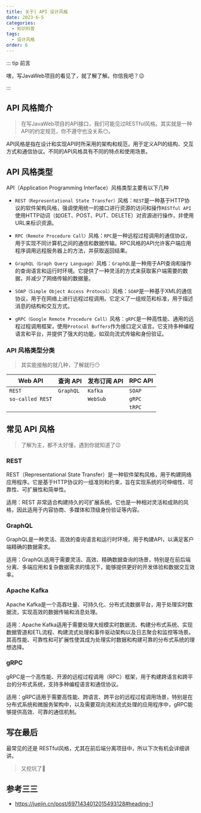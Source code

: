 ```yaml
---
title: 关于| API 设计风格
date: 2023-6-5
categories: 
  - 知识科普
tags: 
  - 设计风格
order: 6
---
```


::: tip 前言

嗐，写JavaWeb项目的看见了，就了解了解。你信我吧？😉

:::

## API 风格简介

> 在写JavaWeb项目的API接口，我们可能见过RESTful风格。其实就是一种API的约定规范，你不遵守也没关系😶。

API风格是指在设计和实现API时所采用的架构和规范，用于定义API的结构、交互方式和通信协议。不同的API风格具有不同的特点和使用场景。



## API 风格类型

API（Application Programming Interface）风格类型主要有以下几种

- `REST（Representational State Transfer）`风格：`REST`是一种基于HTTP协议的软件架构风格，强调使用统一的接口进行资源的访问和操作`RESTful API`使用HTTP动词（如GET、POST、PUT、DELETE）对资源进行操作，并使用URL来标识资源。

- `RPC（Remote Procedure Call）`风格：`RPC`是一种远程过程调用的通信协议，用于实现不同计算机之间的通信和数据传输。RPC风格的API允许客户端应用程序调用远程服务器上的方法，并获取返回结果。

- `GraphQL（Graph Query Language）`风格：`GraphQL`是一种用于API查询和操作的查询语言和运行时环境。它提供了一种灵活的方式来获取客户端需要的数据，并减少了网络传输的数据量。

- `SOAP（Simple Object Access Protocol）`风格：`SOAP`是一种基于XML的通信协议，用于在网络上进行远程过程调用。它定义了一组规范和标准，用于描述消息的结构和交互方式。

- `gRPC（Google Remote Procedure Call）`风格：`gRPC`是一种高性能、通用的远程过程调用框架，使用`Protocol Buffers`作为接口定义语言。它支持多种编程语言和平台，并提供了强大的功能，如双向流式传输和身份验证。



### API 风格类型分类

> 其实能接触的就几种，了解就行😶

| Web API          | 查询 API  | 发布订阅 API | RPC API |
| ---------------- | --------- | ------------ | ------- |
| `REST`           | `GraphQL` | `Kafka`      | `SOAP`  |
| `so-called REST` |           | `WebSub`     | `gRPC`  |
|                  |           |              | `tRPC`  |



## 常见 API 风格

> 了解为主，都不太好懂，遇到你就知道了😉

### REST

REST（Representational State Transfer）是一种软件架构风格，用于构建网络应用程序。它是基于HTTP协议的一组准则和约束，旨在实现系统的可伸缩性、可靠性、可扩展性和简单性。

适用：REST 非常适合构建持久的可扩展系统。它也是一种相对灵活和成熟的风格，因此适用于内容协商、多媒体和顶级身份验证等内容。



### GraphQL

GraphQL是一种灵活、高效的查询语言和运行时环境，用于构建API，以满足客户端精确的数据需求。

适用：GraphQL适用于需要灵活、高效、精确数据查询的场景，特别是在前后端分离、多端应用和复杂数据需求的情况下，能够提供更好的开发体验和数据交互效率。



### Apache Kafka

Apache Kafka是一个高吞吐量、可持久化、分布式流数据平台，用于处理实时数据流，实现高效的数据传输和消息处理。

适用：Apache Kafka适用于需要处理大规模实时数据流、构建分布式系统、实现数据管道和ETL流程、构建流式处理和事件驱动架构以及日志聚合和监控等场景。其高性能、可靠性和可扩展性使其成为处理实时数据和构建可靠的分布式系统的理想选择。



### gRPC

gRPC是一个高性能、开源的远程过程调用（RPC）框架，用于构建跨语言和跨平台的分布式系统，支持多种编程语言和通信协议。

适用：gRPC适用于需要高性能、跨语言、跨平台的远程过程调用场景，特别是在分布式系统和微服务架构中，以及需要双向流和流式处理的应用程序中，gRPC能够提供高效、可靠的通信机制。





## 写在最后

最常见的还是 RESTful风格，尤其在前后端分离项目中，所以下次有机会详细讲讲。

> 又挖坑了🧐



## 参考三三

- https://juejin.cn/post/6971434012015493128#heading-1